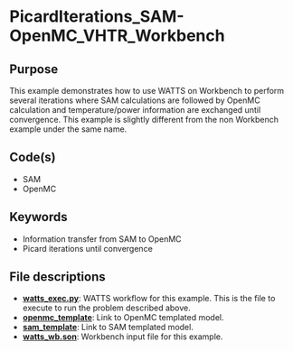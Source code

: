 # PicardIterations_SAM-OpenMC_VHTR_Workbench

## Purpose

This example demonstrates how to use WATTS on Workbench to perform several iterations where SAM calculations are followed by OpenMC calculation and temperature/power information are exchanged until convergence. This example is slightly different from the non Workbench example under the same name.

## Code(s)
 
- SAM
- OpenMC

## Keywords
 
- Information transfer from SAM to OpenMC
- Picard iterations until convergence

## File descriptions

- [__watts_exec.py__](watts_exec.py): WATTS workflow for this example. This is the file to execute to run the problem described above.
- [__openmc_template__](openmc_template.py): Link to OpenMC templated model.
- [__sam_template__](sam_template): Link to SAM templated model.
- [__watts_wb.son__](watts_wb.son): Workbench input file for this example.